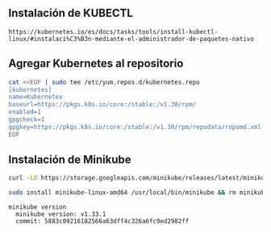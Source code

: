 ## Instalación de KUBECTL

```
https://kubernetes.io/es/docs/tasks/tools/install-kubectl-linux/#instalaci%C3%B3n-mediante-el-administrador-de-paquetes-nativo
```

## Agregar Kubernetes al repositorio

```bash
cat <<EOF | sudo tee /etc/yum.repos.d/kubernetes.repo
[kubernetes]
name=Kubernetes
baseurl=https://pkgs.k8s.io/core:/stable:/v1.30/rpm/
enabled=1
gpgcheck=1
gpgkey=https://pkgs.k8s.io/core:/stable:/v1.30/rpm/repodata/repomd.xml.key
EOF
```

## Instalación de Minikube

```bash
curl -LO https://storage.googleapis.com/minikube/releases/latest/minikube-linux-amd64
```

```bash
sudo install minikube-linux-amd64 /usr/local/bin/minikube && rm minikube-linux-amd64
```

```shell
minikube version
  minikube version: v1.33.1
  commit: 5883c09216182566a63dff4c326a6fc9ed2982ff
```
